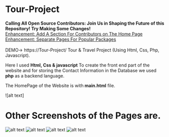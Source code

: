 # Tour-Project
<b>Calling All Open Source Contributors: Join Us in Shaping the Future of this Repository! Try Making Some Changes!</b> <br>
[Enhancement: Add A Section For Contributors on The Home Page ](https://github.com/Yash-srivastav16/Tour-Project/issues/10) <br>
[Enhancement: Separate Pages For Popular Packages ](https://Tour-Project/issues/9) <br><br>
DEMO-> https://Tour-Project/
Tour &amp; Travel Project (Using Html, Css, Php, Javascript).

Here I used <b>Html, Css & javascript</b> To create the front end part of the website and for storing the Contact Information in the Database we used <b>php</b> as a backend language.

The HomePage of the Website is with<b> main.html</b> file.

![alt text]

<h1><b>Other Screenshots of the Pages are.</b></h1>

![alt text](https://Tour-Project/blob/main/screenshot/adventure.PNG?raw=true)
![alt text](https:///Tour-Project/blob/main/screenshot/package1.PNG?raw=true)
![alt text](https://Tour-Project/blob/main/screenshot/contact.PNG?raw=true)
![alt text](https://Tour-Project/blob/main/screenshot/database_contact.PNG?raw=true)

